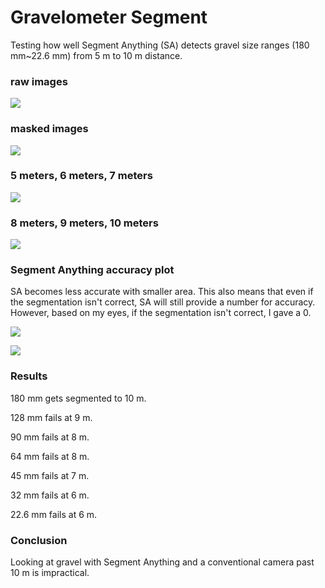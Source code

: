 # Gravelometer Segment
Testing how well Segment Anything (SA) detects gravel size ranges (180 mm~22.6 mm) from 5 m to 10 m distance.

### raw images
![](https://github.com/snohatech/gravelometersegment/blob/main/raw/raw.gif)

### masked images
![](https://github.com/snohatech/gravelometersegment/blob/main/masked/mask.gif)

### 5 meters, 6 meters, 7 meters
![](https://github.com/snohatech/gravelometersegment/blob/main/segment/output1.gif)

### 8 meters, 9 meters, 10 meters
![](https://github.com/snohatech/gravelometersegment/blob/main/segment/output2.gif)

### Segment Anything accuracy plot
SA becomes less accurate with smaller area. This also means that even if the segmentation isn't correct, SA will still provide a number for accuracy. However, based on my eyes, if the segmentation isn't correct, I gave a 0. 

![](https://github.com/snohatech/gravelometersegment/blob/main/data/accuracyfull.png)

![](https://github.com/snohatech/gravelometersegment/blob/main/data/accuracy.png)

### Results
180 mm gets segmented to 10 m.

128 mm fails at 9 m.

90 mm fails at 8 m. 

64 mm fails at 8 m.

45 mm fails at 7 m.

32 mm fails at 6 m.

22.6 mm fails at 6 m.

### Conclusion
Looking at gravel with Segment Anything and a conventional camera past 10 m is impractical. 

